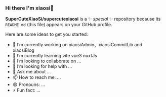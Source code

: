 ### Hi there I'm xiaosi👋


**SuperCuteXiaoSi/supercutexiaosi** is a ✨ _special_ ✨ repository because its `README.md` (this file) appears on your GitHub profile.

Here are some ideas to get you started:

- 🔭 I’m currently working on xiaosiAdmin、xiaosiCommitLib and xiaosiBlog
- 🌱 I’m currently learning vite vue3 nuxtJs
- 👯 I’m looking to collaborate on ...
- 🤔 I’m looking for help with ...
- 💬 Ask me about ...
- 📫 How to reach me: ...
- 😄 Pronouns: ...
- ⚡ Fun fact: ...

